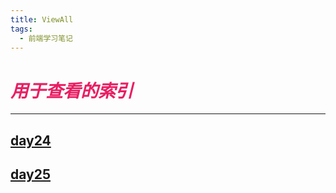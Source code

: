 ```yaml
---
title: ViewAll
tags:
  - 前端学习笔记
---
```


# _<font color=E91E63> 用于查看的索引 </font>_
* * * * * *

## [day24](https://ba1oretto.com/_posts/1970-01-02-day24)
## [day25](https://ba1oretto.com/_posts/1970-01-02-day25)